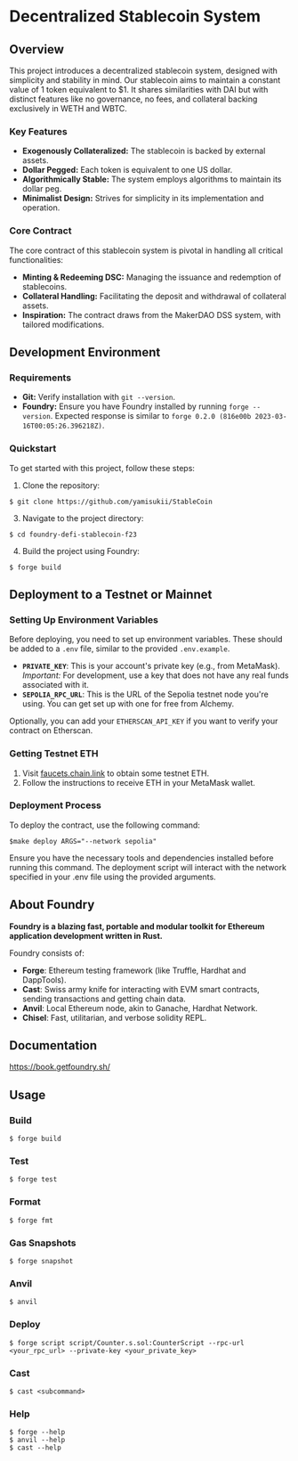 # Decentralized Stablecoin System

## Overview
This project introduces a decentralized stablecoin system, designed with simplicity and stability in mind. Our stablecoin aims to maintain a constant value of 1 token equivalent to $1. It shares similarities with DAI but with distinct features like no governance, no fees, and collateral backing exclusively in WETH and WBTC.

### Key Features
- **Exogenously Collateralized:** The stablecoin is backed by external assets.
- **Dollar Pegged:** Each token is equivalent to one US dollar.
- **Algorithmically Stable:** The system employs algorithms to maintain its dollar peg.
- **Minimalist Design:** Strives for simplicity in its implementation and operation.

### Core Contract
The core contract of this stablecoin system is pivotal in handling all critical functionalities:
- **Minting & Redeeming DSC:** Managing the issuance and redemption of stablecoins.
- **Collateral Handling:** Facilitating the deposit and withdrawal of collateral assets.
- **Inspiration:** The contract draws from the MakerDAO DSS system, with tailored modifications.

## Development Environment

### Requirements
- **Git:** Verify installation with `git --version`.
- **Foundry:** Ensure you have Foundry installed by running `forge --version`. Expected response is similar to `forge 0.2.0 (816e00b 2023-03-16T00:05:26.396218Z)`.

### Quickstart
To get started with this project, follow these steps:

1. Clone the repository:
```shell
$ git clone https://github.com/yamisukii/StableCoin
```


3. Navigate to the project directory:
```shell
$ cd foundry-defi-stablecoin-f23
```


4. Build the project using Foundry:
```shell
$ forge build
```
## Deployment to a Testnet or Mainnet

### Setting Up Environment Variables
Before deploying, you need to set up environment variables. These should be added to a `.env` file, similar to the provided `.env.example`.

- **`PRIVATE_KEY`**: This is your account's private key (e.g., from MetaMask). *Important:* For development, use a key that does not have any real funds associated with it.
- **`SEPOLIA_RPC_URL`**: This is the URL of the Sepolia testnet node you're using. You can get set up with one for free from Alchemy.

Optionally, you can add your `ETHERSCAN_API_KEY` if you want to verify your contract on Etherscan.

### Getting Testnet ETH
1. Visit [faucets.chain.link](https://faucets.chain.link) to obtain some testnet ETH.
2. Follow the instructions to receive ETH in your MetaMask wallet.

### Deployment Process
To deploy the contract, use the following command:

```shell
$make deploy ARGS="--network sepolia"
```
Ensure you have the necessary tools and dependencies installed before running this command. The deployment script will interact with the network specified in your .env file using the provided arguments.


## About Foundry

**Foundry is a blazing fast, portable and modular toolkit for Ethereum application development written in Rust.**

Foundry consists of:

-   **Forge**: Ethereum testing framework (like Truffle, Hardhat and DappTools).
-   **Cast**: Swiss army knife for interacting with EVM smart contracts, sending transactions and getting chain data.
-   **Anvil**: Local Ethereum node, akin to Ganache, Hardhat Network.
-   **Chisel**: Fast, utilitarian, and verbose solidity REPL.

## Documentation

https://book.getfoundry.sh/

## Usage

### Build

```shell
$ forge build
```

### Test

```shell
$ forge test
```

### Format

```shell
$ forge fmt
```

### Gas Snapshots

```shell
$ forge snapshot
```

### Anvil

```shell
$ anvil
```

### Deploy

```shell
$ forge script script/Counter.s.sol:CounterScript --rpc-url <your_rpc_url> --private-key <your_private_key>
```

### Cast

```shell
$ cast <subcommand>
```

### Help

```shell
$ forge --help
$ anvil --help
$ cast --help
```
